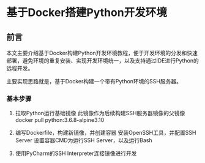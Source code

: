 # 基于Docker搭建Python开发环境

## 前言

本文主要介绍基于Docker构建Python开发环境教程，便于开发环境的分发和快速部署，避免环境的重复安装、实现开发环境统一，以及支持通过IDE进行Python的远程开发。

主要实现思路就是，基于Docker构建一个带有Python环境的SSH服务器。

### 基本步骤

1. 拉取Python运行基础镜像
此镜像作为后续构建SSH服务器镜像的父镜像
docker pull python:3.6.8-alpine3.10

2. 编写Dockerfile，构建新镜像，并创建容器
安装OpenSSH工具，并配置SSH Server
设置容器CMD为运行SSH Server，以及运行Bash

3. 使用PyCharm的SSH Interpreter连接镜像进行开发


